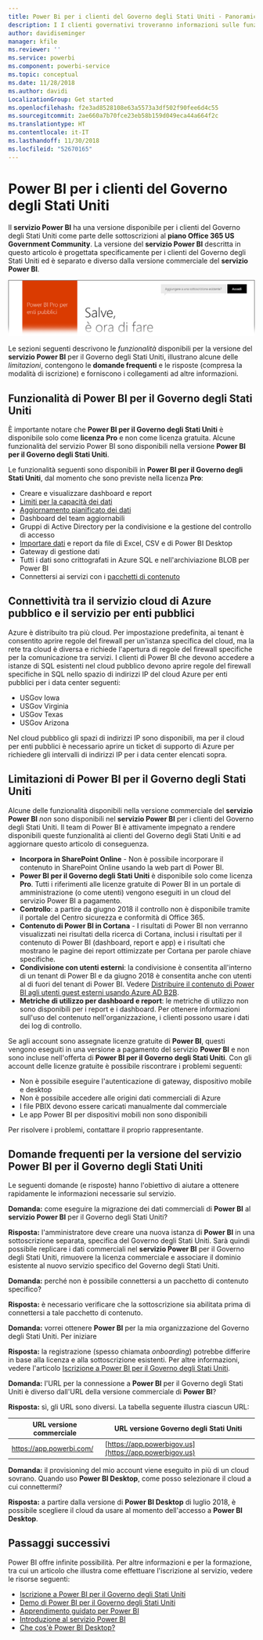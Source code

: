 ```yaml
---
title: Power Bi per i clienti del Governo degli Stati Uniti - Panoramica
description: I I clienti governativi troveranno informazioni sulle funzionalità e sulle limitazioni per il servizio Power BI per il Governo degli Stati Uniti
author: davidiseminger
manager: kfile
ms.reviewer: ''
ms.service: powerbi
ms.component: powerbi-service
ms.topic: conceptual
ms.date: 11/28/2018
ms.author: davidi
LocalizationGroup: Get started
ms.openlocfilehash: f2e3ad8528108e63a5573a3df502f90fee6d4c55
ms.sourcegitcommit: 2ae660a7b70fce23eb58b159d049eca44a664f2c
ms.translationtype: HT
ms.contentlocale: it-IT
ms.lasthandoff: 11/30/2018
ms.locfileid: "52670165"
---
```

# <a name="power-bi-for-us-government-customers"></a>Power BI per i clienti del Governo degli Stati Uniti
Il **servizio Power BI** ha una versione disponibile per i clienti del Governo degli Stati Uniti come parte delle sottoscrizioni al **piano Office 365 US Government Community**. La versione del **servizio Power BI** descritta in questo articolo è progettata specificamente per i clienti del Governo degli Stati Uniti ed è separato e diverso dalla versione commerciale del **servizio Power BI**.

![](media/service-govus-overview/service_usgov_overview-1.png)

Le sezioni seguenti descrivono le *funzionalità* disponibili per la versione del **servizio Power BI** per il Governo degli Stati Uniti, illustrano alcune delle *limitazioni*, contengono le **domande frequenti** e le risposte (compresa la modalità di iscrizione) e forniscono i collegamenti ad altre informazioni.

## <a name="features-of-power-bi-us-government"></a>Funzionalità di Power BI per il Governo degli Stati Uniti
È importante notare che **Power BI per il Governo degli Stati Uniti** è disponibile solo come **licenza Pro** e non come licenza gratuita. Alcune funzionalità del servizio Power BI sono disponibili nella versione **Power BI per il Governo degli Stati Uniti**.

Le funzionalità seguenti sono disponibili in **Power BI per il Governo degli Stati Uniti**, dal momento che sono previste nella licenza **Pro**:

* Creare e visualizzare dashboard e report
* [Limiti per la capacità dei dati](service-admin-manage-your-data-storage-in-power-bi.md)
* [Aggiornamento pianificato dei dati](refresh-data.md)
* Dashboard del team aggiornabili
* Gruppi di Active Directory per la condivisione e la gestione del controllo di accesso
* [Importare dati](service-get-data.md) e report da file di Excel, CSV e di Power BI Desktop
* Gateway di gestione dati
* Tutti i dati sono crittografati in Azure SQL e nell'archiviazione BLOB per Power BI
* Connettersi ai servizi con i [pacchetti di contenuto](consumer/end-user-connect-to-services.md)

## <a name="connectivity-between-government-and-public-azure-cloud-services"></a>Connettività tra il servizio cloud di Azure pubblico e il servizio per enti pubblici 

Azure è distribuito tra più cloud. Per impostazione predefinita, ai tenant è consentito aprire regole del firewall per un'istanza specifica del cloud, ma la rete tra cloud è diversa e richiede l'apertura di regole del firewall specifiche per la comunicazione tra servizi. I clienti di Power BI che devono accedere a istanze di SQL esistenti nel cloud pubblico devono aprire regole del firewall specifiche in SQL nello spazio di indirizzi IP del cloud Azure per enti pubblici per i data center seguenti:

* USGov Iowa
* USGov Virginia
* USGov Texas
* USGov Arizona

Nel cloud pubblico gli spazi di indirizzi IP sono disponibili, ma per il cloud per enti pubblici è necessario aprire un ticket di supporto di Azure per richiedere gli intervalli di indirizzi IP per i data center elencati sopra. 


## <a name="limitations-of-power-bi-us-government"></a>Limitazioni di Power BI per il Governo degli Stati Uniti
Alcune delle funzionalità disponibili nella versione commerciale del **servizio Power BI** *non* sono disponibili nel **servizio Power BI** per i clienti del Governo degli Stati Uniti. Il team di Power BI è attivamente impegnato a rendere disponibili queste funzionalità ai clienti del Governo degli Stati Uniti e ad aggiornare questo articolo di conseguenza.

* **Incorpora in SharePoint Online** - Non è possibile incorporare il contenuto in SharePoint Online usando la web part di Power BI.
* **Power BI per il Governo degli Stati Uniti** è disponibile solo come licenza **Pro**. Tutti i riferimenti alle licenze gratuite di Power BI in un portale di amministrazione (o come utenti) vengono eseguiti in un cloud del servizio Power BI a pagamento.
* **Controllo**: a partire da giugno 2018 il controllo non è disponibile tramite il portale del Centro sicurezza e conformità di Office 365.
* **Contenuto di Power BI in Cortana** - I risultati di Power BI non verranno visualizzati nei risultati della ricerca di Cortana, inclusi i risultati per il contenuto di Power BI (dashboard, report e app) e i risultati che mostrano le pagine dei report ottimizzate per Cortana per parole chiave specifiche.
* **Condivisione con utenti esterni**: la condivisione è consentita all'interno di un tenant di Power BI e da giugno 2018 è consentita anche con utenti al di fuori del tenant di Power BI. Vedere [Distribuire il contenuto di Power BI agli utenti guest esterni usando Azure AD B2B](service-admin-azure-ad-b2b.md).
* **Metriche di utilizzo per dashboard e report**: le metriche di utilizzo non sono disponibili per i report e i dashboard. Per ottenere informazioni sull'uso del contenuto nell'organizzazione, i clienti possono usare i dati dei log di controllo.

Se agli account sono assegnate licenze gratuite di **Power BI**, questi vengono eseguiti in una versione a pagamento del servizio **Power BI** e non sono incluse nell'offerta di **Power BI per il Governo degli Stati Uniti**. Con gli account delle licenze gratuite è possibile riscontrare i problemi seguenti:

* Non è possibile eseguire l'autenticazione di gateway, dispositivo mobile e desktop
* Non è possibile accedere alle origini dati commerciali di Azure
* I file PBIX devono essere caricati manualmente dal commerciale
* Le app Power BI per dispositivi mobili non sono disponibili

Per risolvere i problemi, contattare il proprio rappresentante.

## <a name="frequently-asked-questions-faq-for-the-us-government-version-of-the-power-bi-service"></a>Domande frequenti per la versione del servizio Power BI per il Governo degli Stati Uniti
Le seguenti domande (e risposte) hanno l'obiettivo di aiutare a ottenere rapidamente le informazioni necessarie sul servizio.

**Domanda:** come eseguire la migrazione dei dati commerciali di **Power BI** al **servizio Power BI** per il Governo degli Stati Uniti?

**Risposta:** l'amministratore deve creare una nuova istanza di **Power BI** in una sottoscrizione separata, specifica del Governo degli Stati Uniti. Sarà quindi possibile replicare i dati commerciali nel **servizio Power BI** per il Governo degli Stati Uniti, rimuovere la licenza commerciale e associare il dominio esistente al nuovo servizio specifico del Governo degli Stati Uniti.

**Domanda:** perché non è possibile connettersi a un pacchetto di contenuto specifico?

**Risposta:** è necessario verificare che la sottoscrizione sia abilitata prima di connettersi a tale pacchetto di contenuto.

**Domanda:** vorrei ottenere **Power BI** per la mia organizzazione del Governo degli Stati Uniti. Per iniziare

**Risposta:** la registrazione (spesso chiamata *onboarding*) potrebbe differire in base alla licenza e alla sottoscrizione esistenti. Per altre informazioni, vedere l'articolo [Iscrizione a Power BI per il Governo degli Stati Uniti](service-govus-signup.md).

**Domanda:** l'URL per la connessione a **Power BI** per il Governo degli Stati Uniti è diverso dall'URL della versione commerciale di **Power BI**?

**Risposta:** sì, gli URL sono diversi. La tabella seguente illustra ciascun URL:

| URL versione commerciale | URL versione Governo degli Stati Uniti |
| --- | --- |
| https://app.powerbi.com/ |[https://app.powerbigov.us](https://app.powerbigov.us) |

**Domanda:** il provisioning del mio account viene eseguito in più di un cloud sovrano. Quando uso **Power BI Desktop**, come posso selezionare il cloud a cui connettermi?

**Risposta:** a partire dalla versione di **Power BI Desktop** di luglio 2018, è possibile scegliere il cloud da usare al momento dell'accesso a **Power BI Desktop**.


## <a name="next-steps"></a>Passaggi successivi
Power BI offre infinite possibilità. Per altre informazioni e per la formazione, tra cui un articolo che illustra come effettuare l'iscrizione al servizio, vedere le risorse seguenti:

* [Iscrizione a Power BI per il Governo degli Stati Uniti](service-govus-signup.md)
* <a href="https://channel9.msdn.com/Blogs/Azure/Cognitive-Services-HDInsight-and-Power-BI-on-Azure-Government">Demo di Power BI per il Governo degli Stati Uniti</a>
* [Apprendimento guidato per Power BI](guided-learning/gettingstarted.yml?tutorial-step=1)
* [Introduzione al servizio Power BI](service-get-started.md)
* [Che cos'è Power BI Desktop?](desktop-what-is-desktop.md)

